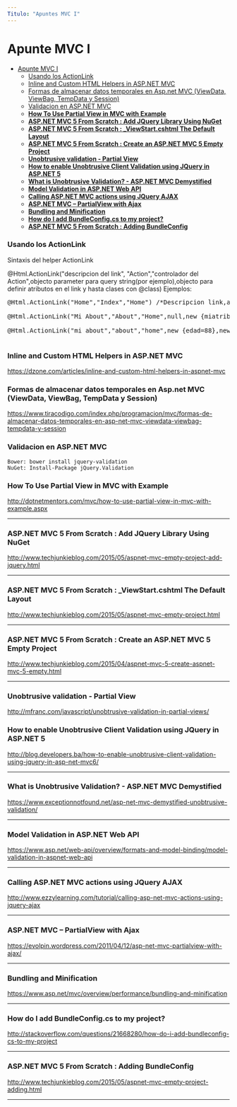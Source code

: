 ```yaml
---
Titulo: "Apuntes MVC I"
---
```

# Apunte MVC I

- [Apunte MVC I](#apunte-mvc-i)
    - [Usando los ActionLink](#usando-los-actionlink)
    - [Inline and Custom HTML Helpers in ASP.NET MVC](#inline-and-custom-html-helpers-in-aspnet-mvc)
    - [Formas de almacenar datos temporales en Asp.net MVC (ViewData, ViewBag, TempData y Session)](#formas-de-almacenar-datos-temporales-en-aspnet-mvc-viewdata-viewbag-tempdata-y-session)
    - [Validacion en ASP.NET MVC](#validacion-en-aspnet-mvc)
    - [**How To Use Partial View in MVC with Example**](#how-to-use-partial-view-in-mvc-with-example)
    - [**ASP.NET MVC 5 From Scratch : Add JQuery Library Using NuGet**](#aspnet-mvc-5-from-scratch--add-jquery-library-using-nuget)
    - [**ASP.NET MVC 5 From Scratch : _ViewStart.cshtml The Default Layout**](#aspnet-mvc-5-from-scratch--_viewstartcshtml-the-default-layout)
    - [**ASP.NET MVC 5 From Scratch : Create an ASP.NET MVC 5 Empty Project**](#aspnet-mvc-5-from-scratch--create-an-aspnet-mvc-5-empty-project)
    - [**Unobtrusive validation - Partial View**](#unobtrusive-validation---partial-view)
    - [**How to enable Unobtrusive Client Validation using JQuery in ASP.NET 5**](#how-to-enable-unobtrusive-client-validation-using-jquery-in-aspnet-5)
    - [**What is Unobtrusive Validation? - ASP.NET MVC Demystified**](#what-is-unobtrusive-validation---aspnet-mvc-demystified)
    - [**Model Validation in ASP.NET Web API**](#model-validation-in-aspnet-web-api)
    - [**Calling ASP.NET MVC actions using JQuery AJAX**](#calling-aspnet-mvc-actions-using-jquery-ajax)
    - [**ASP.NET MVC – PartialView with Ajax**](#aspnet-mvc--partialview-with-ajax)
    - [**Bundling and Minification**](#bundling-and-minification)
    - [**How do I add BundleConfig.cs to my project?**](#how-do-i-add-bundleconfigcs-to-my-project)
    - [**ASP.NET MVC 5 From Scratch : Adding BundleConfig**](#aspnet-mvc-5-from-scratch--adding-bundleconfig)




### Usando los ActionLink

Sintaxis del helper ActionLink


@Html.ActionLink("descripcion del link", "Action","controlador del Action",objecto parameter para query string(por ejemplo),objecto para definir atributos en el link y hasta clases con @class)
Ejemplos:
<pre>
@Html.ActionLink("Home","Index","Home") /*Descripcion link,action,controles*/

@Html.ActionLink("Mi About","About","Home",null,new {miatributo="valor1",@class="btn btn-class"})

@Html.ActionLink("mi about","about","home",new {edad=88},new {miAtributo="valor2"})

</pre>

### Inline and Custom HTML Helpers in ASP.NET MVC

https://dzone.com/articles/inline-and-custom-html-helpers-in-aspnet-mvc



### Formas de almacenar datos temporales en Asp.net MVC (ViewData, ViewBag, TempData y Session)

https://www.tiracodigo.com/index.php/programacion/mvc/formas-de-almacenar-datos-temporales-en-asp-net-mvc-viewdata-viewbag-tempdata-y-session




### Validacion en ASP.NET MVC
~~~~
Bower: bower install jquery-validation
NuGet: Install-Package jQuery.Validation
~~~~


### **How To Use Partial View in MVC with Example**

http://dotnetmentors.com/mvc/how-to-use-partial-view-in-mvc-with-example.aspx

___

### **ASP.NET MVC 5 From Scratch : Add JQuery Library Using NuGet**

http://www.techjunkieblog.com/2015/05/aspnet-mvc-empty-project-add-jquery.html

___

### **ASP.NET MVC 5 From Scratch : _ViewStart.cshtml The Default Layout**

http://www.techjunkieblog.com/2015/05/aspnet-mvc-empty-project.html

___
### **ASP.NET MVC 5 From Scratch : Create an ASP.NET MVC 5 Empty Project**

http://www.techjunkieblog.com/2015/04/aspnet-mvc-5-create-aspnet-mvc-5-empty.html

___

### **Unobtrusive validation - Partial View**

http://mfranc.com/javascript/unobtrusive-validation-in-partial-views/

### **How to enable Unobtrusive Client Validation using JQuery in ASP.NET 5**

http://blog.developers.ba/how-to-enable-unobtrusive-client-validation-using-jquery-in-asp-net-mvc6/

___

### **What is Unobtrusive Validation? - ASP.NET MVC Demystified**

https://www.exceptionnotfound.net/asp-net-mvc-demystified-unobtrusive-validation/

___
### **Model Validation in ASP.NET Web API**

https://www.asp.net/web-api/overview/formats-and-model-binding/model-validation-in-aspnet-web-api

___

### **Calling ASP.NET MVC actions using JQuery AJAX**

http://www.ezzylearning.com/tutorial/calling-asp-net-mvc-actions-using-jquery-ajax

___
### **ASP.NET MVC – PartialView with Ajax**

https://evolpin.wordpress.com/2011/04/12/asp-net-mvc-partialview-with-ajax/

___
### **Bundling and Minification**

https://www.asp.net/mvc/overview/performance/bundling-and-minification

___
### **How do I add BundleConfig.cs to my project?**

http://stackoverflow.com/questions/21668280/how-do-i-add-bundleconfig-cs-to-my-project

___

### **ASP.NET MVC 5 From Scratch : Adding BundleConfig**

http://www.techjunkieblog.com/2015/05/aspnet-mvc-empty-project-adding.html

___





